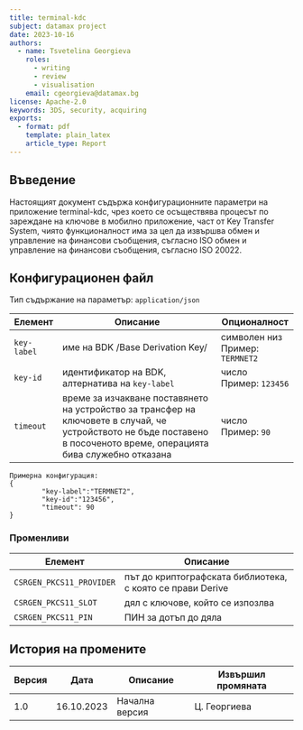 ```yaml
---
title: terminal-kdc
subject: datamax project
date: 2023-10-16 
authors:
  - name: Tsvetelina Georgieva
    roles:
      - writing
      - review
      - visualisation
    email: cgeorgieva@datamax.bg
license: Apache-2.0
keywords: 3DS, security, acquiring
exports:
  - format: pdf
    template: plain_latex
    article_type: Report
---
```



## Въведение

Настоящият документ съдържа конфигурационните параметри на приложение terminal-kdc, чрез което  се осъществява процесът по зареждане на ключове в мобилно приложение, част от Key Transfer System, чиято функционалност има за цел да извършва обмен и управление на финансови съобщения, съгласно ISO обмен и управление на финансови съобщения, съгласно ISO 20022.

## Конфигурационен файл

Тип съдържание на параметър: `application/json`

| **Елемент** | **Описание**                                                 | **Опционалност**                       |
| ----------- | ------------------------------------------------------------ | -------------------------------------- |
| `key-label` | име на BDK  /Base Derivation Key/                            | символен низ  <br />Пример: `TERMNET2` |
| `key-id`    | идентификатор на BDK, алтернатива на `key-label`             | число  <br />Пример:  `123456`         |
| `timeout`   | време за изчакване поставянето на устройство за трансфер на ключовете в случай, че устройството не бъде поставено в посоченото време, операцията бива служебно отказана | число  <br />Пример: `90`              |

```
Примерна конфигурация:
{
        "key-label":"TERMNET2",
        "key-id":"123456",
        "timeout": 90
}
```

### Променливи

| **Елемент**              | **Описание**                                               |
| ------------------------ | ---------------------------------------------------------- |
| `CSRGEN_PKCS11_PROVIDER` | път до криптографската библиотека, с която се прави Derive |
| `CSRGEN_PKCS11_SLOT`     | дял с ключове, който се изпозлва                           |
| `CSRGEN_PKCS11_PIN`      | ПИН за дотъп до дяла                                       |

## История на промените

| **Версия** | **Дата**   | **Описание**   | **Извършил промяната** |
| ---------- | ---------- | -------------- | ---------------------- |
| 1.0        | 16.10.2023 | Начална версия | Ц. Георгиева           |
